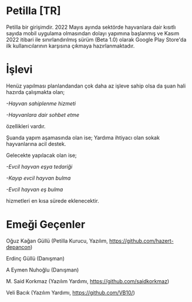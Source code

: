 # Petilla [TR]
Petilla bir girişimdir. 2022 Mayıs ayında sektörde hayvanlara dair kısıtlı sayıda mobil uygulama olmasından dolayı yapımına başlanmış ve Kasım 2022 itibari ile sınırlandırılmış sürüm (Beta 1.0) olarak Google Play Store'da ilk kullanıcılarının karşısına çıkmaya hazırlanmaktadır.

# İşlevi
Henüz yapılması planlandandan çok daha az işleve sahip olsa da şuan hali hazırda çalışmakta olan;

*-Hayvan sahiplenme hizmeti*

*-Hayvanlara dair sohbet etme*

özellikleri vardır.

Şuanda yapım aşamasında olan ise;
Yardıma ihtiyacı olan sokak hayvanlarına acil destek.

Gelecekte yapılacak olan ise; 

*-Evcil hayvan eşya tedariği* 

*-Kayıp evcil hayvan bulma*

*-Evcil hayvan eş bulma*

hizmetleri en kısa sürede eklenecektir.

# Emeği Geçenler

Oğuz Kağan Güllü (Petilla Kurucu, Yazılım, https://github.com/hazert-depancon)

Erdinç Güllü (Danışman)

A Eymen Nuhoğlu (Danışman)

M. Said Korkmaz (Yazılım Yardımı, https://github.com/saidkorkmaz)

Veli Bacık (Yazılım Yardımı, https://github.com/VB10/) 

